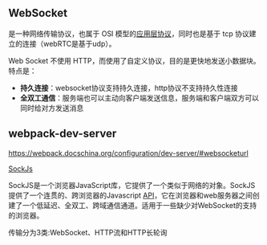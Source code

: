 ## WebSocket

是一种网络传输协议，也属于 OSI 模型的<u>应用层协议</u>，同时也是基于 tcp 协议建立的连接（webRTC是基于udp）。

Web Socket 不使用 HTTP，而使用了自定义协议，目的是更快地发送小数据块。特点是：

- **持久连接**：websocket协议支持持久连接，http协议不支持持久性连接
- **全双工通信**：服务端也可以主动向客户端发送信息，服务端和客户端双方可以同时给对方发送消息

## webpack-dev-server

https://webpack.docschina.org/configuration/dev-server/#websocketurl

[SockJs](https://www.npmjs.com/package/sockjs)

SockJS是一个浏览器JavaScript库，它提供了一个类似于网络的对象。SockJS提供了一个连贯的、跨浏览器的Javascript [API](https://so.csdn.net/so/search?q=API&spm=1001.2101.3001.7020)，它在浏览器和web服务器之间创建了一个低延迟、全双工、跨域通信通道。适用于一些缺少对WebSocket的支持的浏览器。

传输分为3类:WebSocket、HTTP流和HTTP长轮询